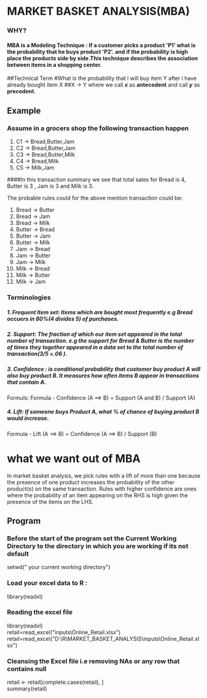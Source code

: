 # **MARKET BASKET ANALYSIS**(MBA)
### WHY?
#### MBA is a Modeling Technique : If a customer picks a product 'P1' what is the probability that he buys product 'P2'. and if the probability is high place the products side by side.This technique describes the association between items in a shopping center.
##Technical Term
#What is the probability that i will buy item Y after i have already bought item X
##X &rarr; Y
where we call ***x*** as **antecedent** and call ***y*** as **precedent**.

## Example
### Assume in a grocers shop the following transaction happen
1. C1 &rarr; Bread,Butter,Jam
2. C2 &rarr; Bread,Butter,Jam
3. C3 &rarr; Bread,Butter,Milk
4. C4 &rarr; Bread,Milk
5. C5 &rarr; Milk,Jam

####In this transaction summary we see that total sales for Bread is 4, Butter is 3 , Jam is 3 and Milk is 3.



The probable rules could for the above mention transaction could be:

1. Bread  &rarr; Butter  
2. Bread &rarr; Jam
3. Bread &rarr; Milk
4. Butter &rarr; Bread
5. Butter &rarr; Jam
6. Butter &rarr; Milk
7. Jam &rarr; Bread
8. Jam &rarr; Butter
9. Jam &rarr; Milk
10. Milk &rarr; Bread
11. Milk &rarr; Butter
12. Milk &rarr; Jam

### Terminologies

##### 1. Frequent Item set: Items which are bought most frequently e.g Bread occuers in 80%(4 divides 5) of purchases.
##### 2. Support: The fraction of which our item set appeared in the total number of transaction. e.g the support for Bread & Butter is the number of times they together appeared in a data set to the total number of transaction(3/5 =.06 ).
##### 3. Confidence :  is conditional probability that customer buy product A will also buy product B. It measures how often items B appear in transactions that contain A.
Formuls: Formula - Confidence (A ==> B) = Support (A and B) / Support (A)
##### 4. Lift: If someone buys Product A,  what % of chance of buying product B would increase.
Formula - Lift (A ==> B) = Confidence (A ==> B) / Support (B)


# what we want  out of MBA
In market basket analysis, we pick rules with a lift of more than one because the presence of one product increases the probability of the other product(s) on the same transaction. Rules with higher confidence are ones where the probability of an item appearing on the RHS is high given the presence of the items on the LHS.

## Program
### Before the start of the program set the Current Working Directory to the directory in which you are working if its not default
setwd(" your current working directory")
### Load your excel data to R :
library(readxl)<br />
### Reading the excel file 
library(readxl)<br />
retail=read_excel("inputs\\Online_Retail.xlsx")<br />
retail=read_excel("D:\\R\\MARKET_BASKET_ANALYSIS\\inputs\\Online_Retail.xlsx")<br />
### Cleansing the Excel file i.e removing NAs or any row that contains null<br />
retail <- retail[complete.cases(retail), ]<br />
summary(retail)<br />



